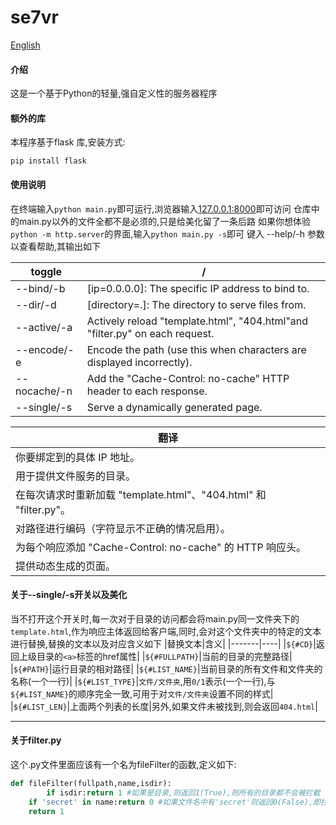 # se7vr
[English](https://github.com/AIMAI3PIKUSERU/se7vr/blob/master/README.md)
#### 介绍
这是一个基于Python的轻量,强自定义性的服务器程序

#### 额外的库
本程序基于flask 库,安装方式:

```shell
pip install flask
```

#### 使用说明

在终端输入`python main.py`即可运行,浏览器输入[127.0.0.1:8000](http://127.0.0.1:8000)即可访问
仓库中的main.py以外的文件全都不是必须的,只是给美化留了一条后路
如果你想体验 `python -m http.server`的界面,输入`python main.py -s`即可
键入 --help/-h 参数以查看帮助,其输出如下

|toggle|/|
|------|-|
| --bind/-b   |[ip=0.0.0.0]: The specific IP address to bind to.|
| --dir/-d    |[directory=.]: The directory to serve files from.|
| --active/-a |Actively reload "template.html", "404.html"and "filter.py" on each request.|
| --encode/-e |Encode the path (use this when characters are displayed incorrectly).|
| --nocache/-n|Add the "Cache-Control: no-cache" HTTP header to each response.|
| --single/-s |Serve a dynamically generated page.|

|翻译|
|----|
|你要绑定到的具体 IP 地址。|
|用于提供文件服务的目录。|
|在每次请求时重新加载 "template.html"、"404.html" 和 "filter.py"。|
|对路径进行编码（字符显示不正确的情况启用）。|
|为每个响应添加 "Cache-Control: no-cache" 的 HTTP 响应头。|
|提供动态生成的页面。|

#### 关于--single/-s开关以及美化
当不打开这个开关时,每一次对于目录的访问都会将main.py同一文件夹下的`template.html`,作为响应主体返回给客户端,同时,会对这个文件夹中的特定的文本进行替换,替换的文本以及对应含义如下
|替换文本|含义|
|-------|----|
|`${#CD}`|返回上级目录的`<a>`标签的href属性|
|`${#FULLPATH}`|当前的目录的完整路径|
|`${#PATH}`|运行目录的相对路径|
|`${#LIST_NAME}`|当前目录的所有文件和文件夹的名称(一个一行)|
|`${#LIST_TYPE}`|`文件/文件夹`,用`0/1`表示(一个一行),与`${#LIST_NAME}`的顺序完全一致,可用于对`文件/文件夹`设置不同的样式|
|`${#LIST_LEN}`|上面两个列表的长度|另外,如果文件未被找到,则会返回`404.html`|

---

#### 关于filter.py
这个.py文件里面应该有一个名为fileFilter的函数,定义如下:
```python
def fileFilter(fullpath,name,isdir):
    	if isdir:return 1 #如果是目录,则返回1(True),则所有的目录都不会被拦截
	if 'secret' in name:return 0 #如果文件名中有'secret'则返回0(False),即拦截这个文件
	return 1
```

